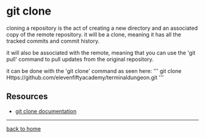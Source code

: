 # git clone

cloning a repository is the act of creating a new directory and an associated copy of the remote repository. it will be a clone, meaning it has all the tracked commits and commit history.

it will also be associated with the remote, meaning that you can use the 'git pull' command to pull updates from the original repository.

it can be done with the 'git clone' command as seen here:
'''
git clone Https://github.com/elevenfiftyacademy/terminaldungeon.git
'''

## Resources 

- [git clone documentation](Https://git-scm.com/docs/git-clone)

---

[back to home](../readme.md)